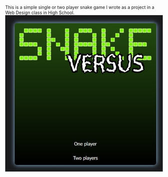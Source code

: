 This is a simple single or two player snake game I wrote as a project in a Web Design class in High School.
![photo](https://raw.githubusercontent.com/peterPacho/JavaScript_snake_game/main/1.jpg)
